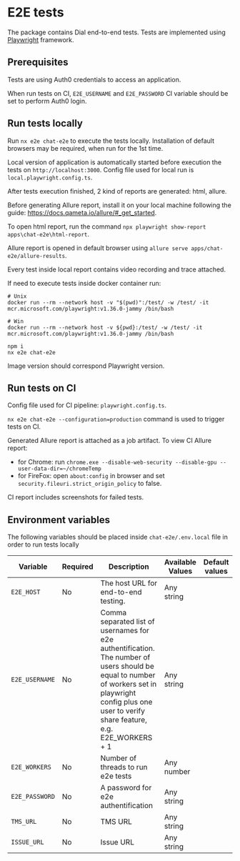 # E2E tests

The package contains Dial end-to-end tests. Tests are implemented using [Playwright](https://playwright.dev/) framework.

## Prerequisites

Tests are using Auth0 credentials to access an application.

When run tests on CI, `E2E_USERNAME` and `E2E_PASSWORD` CI variable should be set to perform Auth0 login.

## Run tests locally

Run `nx e2e chat-e2e` to execute the tests locally.
Installation of default browsers may be required, when run for the 1st time.

Local version of application is automatically started before execution the tests on `http://localhost:3000`.
Config file used for local run is `local.playwright.config.ts`.

After tests execution finished, 2 kind of reports are generated: html, allure.

Before generating Allure report, install it on your local machine following the guide: https://docs.qameta.io/allure/#_get_started.

To open html report, run the command `npx playwright show-report apps\chat-e2e\html-report`.

Allure report is opened in default browser using `allure serve apps/chat-e2e/allure-results`.

Every test inside local report contains video recording and trace attached.

If need to execute tests inside docker container run:

```
# Unix
docker run --rm --network host -v "$(pwd)":/test/ -w /test/ -it mcr.microsoft.com/playwright:v1.36.0-jammy /bin/bash

# Win
docker run --rm --network host -v ${pwd}:/test/ -w /test/ -it mcr.microsoft.com/playwright:v1.36.0-jammy /bin/bash

npm i
nx e2e chat-e2e
```

Image version should correspond Playwright version.

## Run tests on CI

Config file used for CI pipeline: `playwright.config.ts`.

`nx e2e chat-e2e --configuration=production` command is used to trigger tests on CI.

Generated Allure report is attached as a job artifact.
To view CI Allure report:

- for Chrome: run `chrome.exe --disable-web-security --disable-gpu --user-data-dir=~/chromeTemp`
- for FireFox: open `about:config` in browser and set `security.fileuri.strict_origin_policy` to false.

CI report includes screenshots for failed tests.

## Environment variables

The following variables should be placed inside `chat-e2e/.env.local` file in order to run tests locally

| Variable       | Required | Description                                                                                                                                                                                               | Available Values | Default values |
| -------------- | -------- | --------------------------------------------------------------------------------------------------------------------------------------------------------------------------------------------------------- | ---------------- | -------------- |
| `E2E_HOST`     | No       | The host URL for end-to-end testing.                                                                                                                                                                      | Any string       |                |
| `E2E_USERNAME` | No       | Comma separated list of usernames for e2e authentification. The number of users should be equal to number of workers set in playwright config plus one user to verify share feature, e.g. E2E_WORKERS + 1 | Any string       |                |
| `E2E_WORKERS`  | No       | Number of threads to run e2e tests                                                                                                                                                                        | Any number       |                |
| `E2E_PASSWORD` | No       | A password for e2e authentification                                                                                                                                                                       | Any string       |                |
| `TMS_URL`      | No       | TMS URL                                                                                                                                                                                                   | Any string       |                |
| `ISSUE_URL`    | No       | Issue URL                                                                                                                                                                                                 | Any string       |                |

